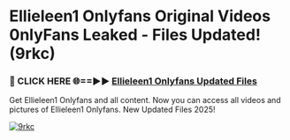 # Ellieleen1 Onlyfans Original Videos 0nlyFans Leaked - Files Updated! (9rkc)

<h3>🔴 CLICK HERE 🌐==►► <a href="https://tinyurl.com/ehrbuxhb" rel="nofollow">Ellieleen1 Onlyfans Updated Files</a></h3>

Get Ellieleen1 Onlyfans and all content. Now you can access all videos and pictures of Ellieleen1 Onlyfans. New Updated Files 2025!

[![9rkc](https://i.imgur.com/lVYEuWS.gif)](https://tinyurl.com/ehrbuxhb)
